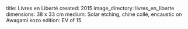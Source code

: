 title: Livres en Liberté
created: 2015
image_directory: livres_en_liberte
dimensions: 38 x 33 cm
medium: Solar etching, chine collé, encaustic on Awagami kozo 
edition: EV of 15


